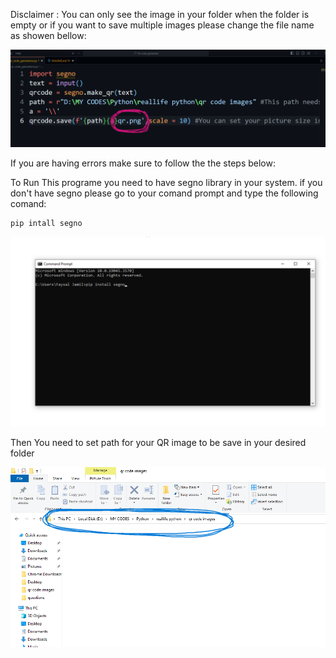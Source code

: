 Disclaimer : You can only see the image in your folder when the folder is empty 
or if you want to save multiple images please change the file name as showen bellow:

![CHESSE!!](1.jpg)


If you are having errors make sure to follow the the steps below:

To Run This programe you need to have segno library in your system.
if you don't have segno please go to your comand prompt and type the following comand:

```
pip intall segno
```

![CHESSE!!](2.jpg)

Then You need to set path for your QR image to be save in your desired folder

![CHESSE!!](3.jpg)

